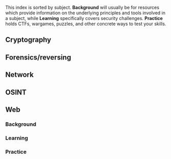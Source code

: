 This index is sorted by subject. **Background** will usually be for resources which provide information on the underlying principles and tools involved in a subject, while **Learning** specifically covers security challenges. **Practice** holds CTFs, wargames, puzzles, and other concrete ways to test your skills.

## Cryptography

## Forensics/reversing

## Network

## OSINT

## Web

### Background

### Learning

### Practice